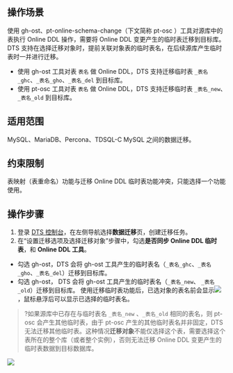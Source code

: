 
## 操作场景
使用 gh-ost、pt-online-schema-change（下文简称 pt-osc ）工具对源库中的表执行 Online DDL 操作，需要将 Online DDL 变更产生的临时表迁移到目标库。
DTS 支持在选择迁移对象时，提前关联对象表的临时表名，在后续源库产生临时表时一并进行迁移。  

- 使用 gh-ost 工具对表 `表名` 做 Online DDL，DTS 支持迁移临时表 `_表名_ghc`、`_表名_gho`、`_表名_del` 到目标库。 
- 使用 pt-osc 工具对表 `表名` 做 Online DDL，DTS 支持迁移临时表 `_表名_new`、  `_表名_old` 到目标库。

## 适用范围
 MySQL、MariaDB、Percona、TDSQL-C MySQL 之间的数据迁移。

## 约束限制

表映射（表重命名）功能与迁移 Online DDL 临时表功能冲突，只能选择一个功能使用。

## 操作步骤

1. 登录 [DTS 控制台](https://console.cloud.tencent.com/dts/migration)，在左侧导航选择**数据迁移**页，创建迁移任务。
2. 在“设置迁移选项及选择迁移对象”步骤中，勾选**是否同步 Online DDL 临时表**，和 **Online DDL 工具**。
 - 勾选 gh-ost，DTS 会将 gh-ost 工具产生的临时表名（`_表名_ghc`、`_表名_gho`、`_表名_del`）迁移到目标库。 
 - 勾选 gh-ost， DTS 会将 gh-ost 工具产生的临时表名（`_表名_new`、 `_表名_old`）迁移到目标库。
使用迁移临时表功能后，已选对象的表名前会显示![](https://qcloudimg.tencent-cloud.cn/raw/dfacb477b4cf9ba2d1046c5ccff9e463.png)，鼠标悬浮后可以显示已选择的临时表名。
>?如果源库中已存在与临时表名 `_表名_new` 、`_表名_old` 相同的表名，则 pt-osc 会产生其他临时表，由于 pt-osc 产生的其他临时表名并非固定，DTS 无法迁移其他临时表。这种情况**迁移对象**不能仅选择这个表，需要选择这个表所在的整个库（或者整个实例），否则无法迁移 Online DDL 变更产生的临时表数据到目标数据库。
>
![](https://qcloudimg.tencent-cloud.cn/raw/293c5f5bb7c84659d537487b1063ccc3.png)

